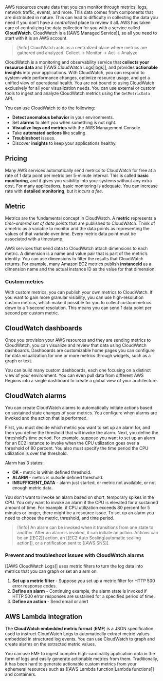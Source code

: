 AWS resources create data that you can monitor through metrics, logs, network traffic, events, and more. This data comes from components that are distributed in nature. This can lead to difficulty in collecting the data you need if you don’t have a *centralized* place to review it all. AWS has taken care of centralizing the data collection for you with a service called **CloudWatch**. CloudWatch is a [[AWS Managed Service]], so all you need to start with it is an AWS account.

> [!info] CloudWatch acts as a centralized place where metrics are gathered and analyzed.
> Collect -> Monitor -> Act -> Analyze

CloudWatch is a monitoring and observability service that **collects your resource data** and [[AWS CloudWatch Logs|logs]], and provides **actionable insights** into your applications. With CloudWatch, you can respond to system-wide performance changes, optimize resource usage, and get a unified view of operational health. You are not bound to using CloudWatch exclusively for all your visualization needs. You can use external or custom tools to ingest and analyze CloudWatch metrics using the `GetMetricData` API.

You can use CloudWatch to do the following:

- **Detect anomalous behavior** in your environments.
- Set **alarms** to alert you when something is not right.
- **Visualize logs and metrics** with the AWS Management Console.
- Take **automated actions** like scaling.
- **Troubleshoot** issues.
- Discover **insights** to keep your applications healthy.

## Pricing

Many AWS services automatically send metrics to CloudWatch for free at a rate of 1 data point per metric per 5-minute interval. This is called **basic monitoring**, and it gives you visibility into your systems without any extra cost. For many applications, basic monitoring is adequate. You can increase rate with **detailed monitoring**, but it *incurs a fee*.

## Metric

Metrics are the fundamental concept in CloudWatch. A **metric** represents a *time-ordered set of data points* that are published to CloudWatch. Think of a metric as a variable to monitor and the data points as representing the values of that variable over time. Every metric data point must be associated with a timestamp.

AWS services that send data to CloudWatch attach dimensions to each metric. A dimension is a name and value pair that is part of the metric’s identity. You can use dimensions to filter the results that CloudWatch returns. For example, many Amazon EC2 metrics publish **instanceId** as a dimension name and the actual instance ID as the value for that dimension.

### Custom metrics

With custom metrics, you can publish your own metrics to CloudWatch.  If you want to gain more granular visibility, you can use high-resolution custom metrics, which make it possible for you to collect custom metrics down to a 1-second resolution. This means you can send 1 data point per second per custom metric.

## CloudWatch dashboards  

Once you provision your AWS resources and they are sending metrics to CloudWatch, you can visualize and review that data using CloudWatch dashboards. Dashboards are customizable home pages you can configure for data visualization for one or more metrics through widgets, such as a graph or text.  
  
You can build many custom dashboards, each one focusing on a distinct view of your environment. You can even pull data from different AWS Regions into a single dashboard to create a global view of your architecture.

## CloudWatch alarms

You can create CloudWatch alarms to automatically initiate actions based on sustained state changes of your metrics. You configure when alarms are invoked and the action that is performed.

First, you must decide which metric you want to set up an alarm for, and then you define the threshold that will invoke the alarm. Next, you define the threshold's time period. For example, suppose you want to set up an alarm for an EC2 instance to invoke when the CPU utilization goes over a threshold of 80 percent. You also must specify the time period the CPU utilization is over the threshold. 

Alarm has 3 states:

 - **OK** - metric is within defined threshold.
 - **ALARM** - metric is outside defined threshold.
 - **INSUFFICIENT_DATA** - alarm just started, or metric not available, or not enough metric data.

You don’t want to invoke an alarm based on short, temporary spikes in the CPU. You only want to invoke an alarm if the CPU is elevated for a sustained amount of time. For example, if CPU utilization exceeds 80 percent for 5 minutes or longer, there might be a resource issue. To set up an alarm you need to choose the metric, threshold, and time period.

> [!info]
> An alarm can be invoked when it transitions from one state to another. After an alarm is invoked, it can initiate an action. Actions can be an [[EC2]] action, an [[EC2 Auto Scaling|automatic scaling action]], or a notification sent to [[AWS SNS]].

### Prevent and troubleshoot issues with CloudWatch alarms

[[AWS CloudWatch Logs]] uses metric filters to turn the log data into metrics that you can graph or set an alarm on. 

1. **Set up a metric filter** - Suppose you set up a metric filter for HTTP 500 error response codes.
2. **Define an alarm** - Continuing example, the alarm state is invoked if HTTP 500 error responses are sustained for a specified period of time.
3. **Define an action** - Send email or alert

## AWS Lambda integration

The **CloudWatch embedded metric format** (**EMF**) is a JSON specification used to instruct CloudWatch Logs to automatically extract metric values embedded in structured log events. You can use CloudWatch to graph and create alarms on the extracted metric values. 

You can use EMF to ingest complex high-cardinality application data in the form of logs and easily generate actionable metrics from them. Traditionally, it has been hard to generate actionable custom metrics from your ephemeral resources such as [[AWS Lambda function|Lambda functions]] and containers.
